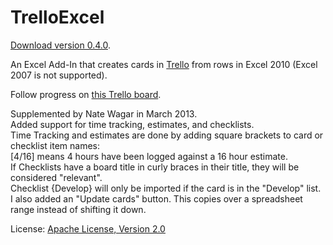 # TrelloExcel

[Download version 0.4.0](https://bitbucket.org/dillenmeister/trelloexcel/downloads/TrelloExcel_0.4.0.zip).

An Excel Add-In that creates cards in [Trello](https://trello.com) from rows in Excel 2010 (Excel 2007 is not supported).

Follow progress on [this Trello board](https://trello.com/board/trelloexcel/4f74e95f90253b853b2b547b).

Supplemented by Nate Wagar in March 2013.  
Added support for time tracking, estimates, and checklists.  
Time Tracking and estimates are done by adding square brackets to card or checklist item names:  
[4/16] means 4 hours have been logged against a 16 hour estimate.  
If Checklists have a board title in curly braces in their title, they will be considered "relevant".  
Checklist {Develop} will only be imported if the card is in the "Develop" list.  
I also added an "Update cards" button. This copies over a spreadsheet range instead of shifting it down.
	
License: [Apache License, Version 2.0](http://www.apache.org/licenses/LICENSE-2.0.html)	

